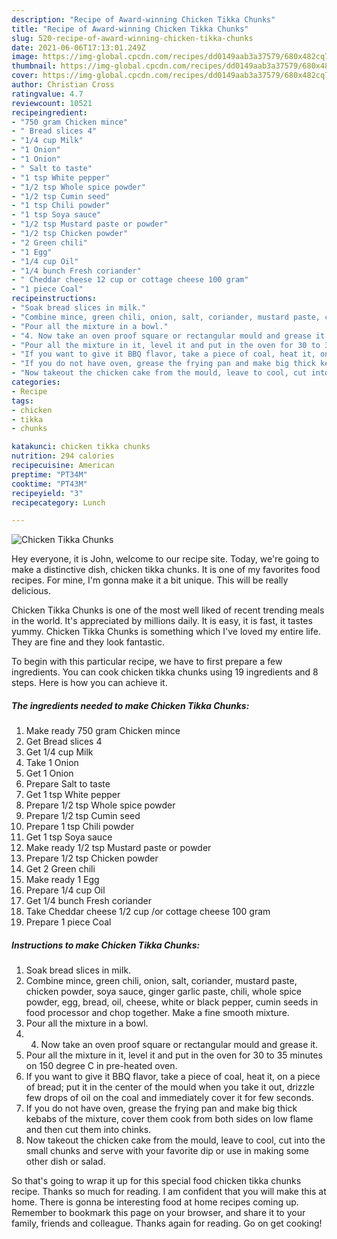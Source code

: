 ```yaml
---
description: "Recipe of Award-winning Chicken Tikka Chunks"
title: "Recipe of Award-winning Chicken Tikka Chunks"
slug: 520-recipe-of-award-winning-chicken-tikka-chunks
date: 2021-06-06T17:13:01.249Z
image: https://img-global.cpcdn.com/recipes/dd0149aab3a37579/680x482cq70/chicken-tikka-chunks-recipe-main-photo.jpg
thumbnail: https://img-global.cpcdn.com/recipes/dd0149aab3a37579/680x482cq70/chicken-tikka-chunks-recipe-main-photo.jpg
cover: https://img-global.cpcdn.com/recipes/dd0149aab3a37579/680x482cq70/chicken-tikka-chunks-recipe-main-photo.jpg
author: Christian Cross
ratingvalue: 4.7
reviewcount: 10521
recipeingredient:
- "750 gram Chicken mince"
- " Bread slices 4"
- "1/4 cup Milk"
- "1 Onion"
- "1 Onion"
- " Salt to taste"
- "1 tsp White pepper"
- "1/2 tsp Whole spice powder"
- "1/2 tsp Cumin seed"
- "1 tsp Chili powder"
- "1 tsp Soya sauce"
- "1/2 tsp Mustard paste or powder"
- "1/2 tsp Chicken powder"
- "2 Green chili"
- "1 Egg"
- "1/4 cup Oil"
- "1/4 bunch Fresh coriander"
- " Cheddar cheese 12 cup or cottage cheese 100 gram"
- "1 piece Coal"
recipeinstructions:
- "Soak bread slices in milk."
- "Combine mince, green chili, onion, salt, coriander, mustard paste, chicken powder, soya sauce, ginger garlic paste, chili, whole spice powder, egg, bread, oil, cheese, white or black pepper, cumin seeds in food processor and chop together. Make a fine smooth mixture."
- "Pour all the mixture in a bowl."
- "4. Now take an oven proof square or rectangular mould and grease it."
- "Pour all the mixture in it, level it and put in the oven for 30 to 35 minutes on 150 degree C in pre-heated oven."
- "If you want to give it BBQ flavor, take a piece of coal, heat it, on a piece of bread; put it in the center of the mould when you take it out, drizzle few drops of oil on the coal and immediately cover it for few seconds."
- "If you do not have oven, grease the frying pan and make big thick kebabs of the mixture, cover them cook from both sides on low flame and then cut them into chinks."
- "Now takeout the chicken cake from the mould, leave to cool, cut into the small chunks and serve with your favorite dip or use in making some other dish or salad."
categories:
- Recipe
tags:
- chicken
- tikka
- chunks

katakunci: chicken tikka chunks 
nutrition: 294 calories
recipecuisine: American
preptime: "PT34M"
cooktime: "PT43M"
recipeyield: "3"
recipecategory: Lunch

---
```



![Chicken Tikka Chunks](https://img-global.cpcdn.com/recipes/dd0149aab3a37579/680x482cq70/chicken-tikka-chunks-recipe-main-photo.jpg)

Hey everyone, it is John, welcome to our recipe site. Today, we're going to make a distinctive dish, chicken tikka chunks. It is one of my favorites food recipes. For mine, I'm gonna make it a bit unique. This will be really delicious.



Chicken Tikka Chunks is one of the most well liked of recent trending meals in the world. It's appreciated by millions daily. It is easy, it is fast, it tastes yummy. Chicken Tikka Chunks is something which I've loved my entire life. They are fine and they look fantastic.


To begin with this particular recipe, we have to first prepare a few ingredients. You can cook chicken tikka chunks using 19 ingredients and 8 steps. Here is how you can achieve it.

<!--inarticleads1-->

##### The ingredients needed to make Chicken Tikka Chunks:

1. Make ready 750 gram Chicken mince
1. Get  Bread slices 4
1. Get 1/4 cup Milk
1. Take 1 Onion
1. Get 1 Onion
1. Prepare  Salt to taste
1. Get 1 tsp White pepper
1. Prepare 1/2 tsp Whole spice powder
1. Prepare 1/2 tsp Cumin seed
1. Prepare 1 tsp Chili powder
1. Get 1 tsp Soya sauce
1. Make ready 1/2 tsp Mustard paste or powder
1. Prepare 1/2 tsp Chicken powder
1. Get 2 Green chili
1. Make ready 1 Egg
1. Prepare 1/4 cup Oil
1. Get 1/4 bunch Fresh coriander
1. Take  Cheddar cheese 1/2 cup /or cottage cheese 100 gram
1. Prepare 1 piece Coal




<!--inarticleads2-->

##### Instructions to make Chicken Tikka Chunks:

1. Soak bread slices in milk.
1. Combine mince, green chili, onion, salt, coriander, mustard paste, chicken powder, soya sauce, ginger garlic paste, chili, whole spice powder, egg, bread, oil, cheese, white or black pepper, cumin seeds in food processor and chop together. Make a fine smooth mixture.
1. Pour all the mixture in a bowl.
1. 4. Now take an oven proof square or rectangular mould and grease it.
1. Pour all the mixture in it, level it and put in the oven for 30 to 35 minutes on 150 degree C in pre-heated oven.
1. If you want to give it BBQ flavor, take a piece of coal, heat it, on a piece of bread; put it in the center of the mould when you take it out, drizzle few drops of oil on the coal and immediately cover it for few seconds.
1. If you do not have oven, grease the frying pan and make big thick kebabs of the mixture, cover them cook from both sides on low flame and then cut them into chinks.
1. Now takeout the chicken cake from the mould, leave to cool, cut into the small chunks and serve with your favorite dip or use in making some other dish or salad.




So that's going to wrap it up for this special food chicken tikka chunks recipe. Thanks so much for reading. I am confident that you will make this at home. There is gonna be interesting food at home recipes coming up. Remember to bookmark this page on your browser, and share it to your family, friends and colleague. Thanks again for reading. Go on get cooking!
